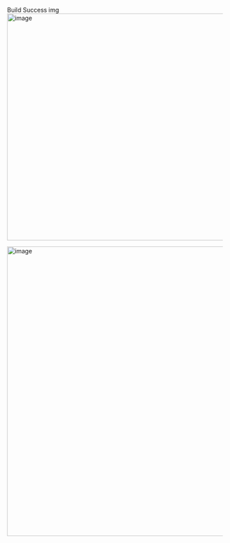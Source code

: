 Build Success img <img width="1112" height="529" alt="image" src="https://github.com/user-attachments/assets/1809961a-54ea-4f34-bf75-61f76befebcf" />

<img width="1443" height="675" alt="image" src="https://github.com/user-attachments/assets/92bf3693-2fd9-4aa1-91d1-e6b5775e33d8" />



